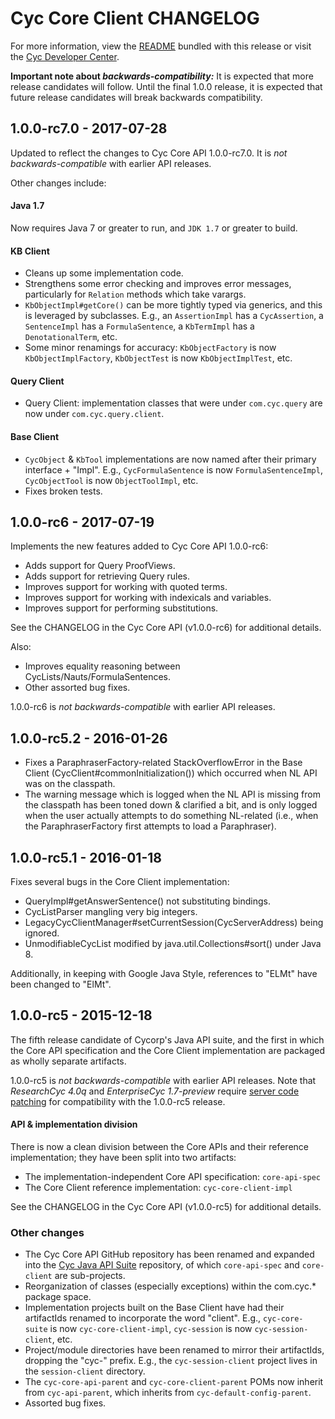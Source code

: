 Cyc Core Client CHANGELOG
=========================

For more information, view the [README](README.md) bundled with this release or visit the
[Cyc Developer Center](http://dev.cyc.com/api/core/).

**Important note about _backwards-compatibility:_** It is expected that more release candidates will
follow. Until the final 1.0.0 release, it is expected that future release candidates will break
backwards compatibility.


1.0.0-rc7.0 - 2017-07-28
------------------------

Updated to reflect the changes to Cyc Core API 1.0.0-rc7.0. It is _not backwards-compatible_ with 
earlier API releases.

Other changes include:

#### Java 1.7

Now requires Java 7 or greater to run, and `JDK 1.7` or greater to build.

#### KB Client

* Cleans up some implementation code.
* Strengthens some error checking and improves error messages, particularly for `Relation` methods 
  which take varargs.
* `KbObjectImpl#getCore()` can be more tightly typed via generics, and this is leveraged by 
  subclasses. E.g., an `AssertionImpl` has a `CycAssertion`, a `SentenceImpl` has a 
  `FormulaSentence`, a `KbTermImpl` has a `DenotationalTerm`, etc.
* Some minor renamings for accuracy: `KbObjectFactory` is now `KbObjectImplFactory`, `KbObjectTest`
  is now `KbObjectImplTest`, etc.

#### Query Client

* Query Client: implementation classes that were under `com.cyc.query` are now under
  `com.cyc.query.client`.

#### Base Client

* `CycObject` & `KbTool` implementations are now named after their primary interface + "Impl". E.g.,
  `CycFormulaSentence` is now `FormulaSentenceImpl`, `CycObjectTool` is now `ObjectToolImpl`, etc.
* Fixes broken tests.


1.0.0-rc6 - 2017-07-19
----------------------

Implements the new features added to Cyc Core API 1.0.0-rc6:

* Adds support for Query ProofViews.
* Adds support for retrieving Query rules.
* Improves support for working with quoted terms.
* Improves support for working with indexicals and variables.
* Improves support for performing substitutions.

See the CHANGELOG in the Cyc Core API (v1.0.0-rc6) for additional details.

Also:

* Improves equality reasoning between CycLists/Nauts/FormulaSentences.
* Other assorted bug fixes.

1.0.0-rc6 is _not backwards-compatible_ with earlier API releases.


1.0.0-rc5.2 - 2016-01-26
------------------------

* Fixes a ParaphraserFactory-related StackOverflowError in the Base Client 
  (CycClient#commonInitialization()) which occurred when NL API was on the classpath.
* The warning message which is logged when the NL API is missing from the classpath has been toned 
  down & clarified a bit, and is only logged when the user actually attempts to do something 
  NL-related (i.e., when the ParaphraserFactory first attempts to load a Paraphraser).


1.0.0-rc5.1 - 2016-01-18
------------------------

Fixes several bugs in the Core Client implementation:

* QueryImpl#getAnswerSentence() not substituting bindings.
* CycListParser mangling very big integers.
* LegacyCycClientManager#setCurrentSession(CycServerAddress) being ignored.
* UnmodifiableCycList modified by java.util.Collections#sort() under Java 8.

Additionally, in keeping with Google Java Style, references to "ELMt" have been changed to "ElMt".


1.0.0-rc5 - 2015-12-18
----------------------

The fifth release candidate of Cycorp's Java API suite, and the first in which the Core API 
specification and the Core Client implementation are packaged as wholly separate artifacts.

1.0.0-rc5 is _not backwards-compatible_ with earlier API releases. Note that _ResearchCyc 4.0q_ and
_EnterpriseCyc 1.7-preview_ require [server code patching](server-patching.md) for compatibility 
with the 1.0.0-rc5 release.

#### API & implementation division

There is now a clean division between the Core APIs and their reference implementation; they have
been split into two artifacts:

* The implementation-independent Core API specification: `core-api-spec`
* The Core Client reference implementation: `cyc-core-client-impl`

See the CHANGELOG in the Cyc Core API (v1.0.0-rc5) for additional details.

### Other changes

* The Cyc Core API GitHub repository has been renamed and expanded into the 
  [Cyc Java API Suite](https://github.com/cycorp/api-suite) repository, of which `core-api-spec` and
  `core-client` are sub-projects.
* Reorganization of classes (especially exceptions) within the com.cyc.* package space.
* Implementation projects built on the Base Client have had their artifactIds renamed to incorporate
  the word "client". E.g., `cyc-core-suite` is now `cyc-core-client-impl`, `cyc-session` is now 
  `cyc-session-client`, etc.
* Project/module directories have been renamed to mirror their artifactIds, dropping the "cyc-" 
  prefix. E.g., the `cyc-session-client` project lives in the `session-client` directory.
* The `cyc-core-api-parent` and `cyc-core-client-parent` POMs now inherit from `cyc-api-parent`,
  which inherits from `cyc-default-config-parent`.
* Assorted bug fixes.
